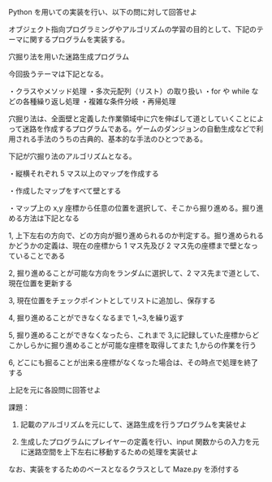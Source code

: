 Python を用いての実装を行い、以下の問に対して回答せよ

オブジェクト指向プログラミングやアルゴリズムの学習の目的として、下記のテーマに関するプログラムを実装する。

穴掘り法を用いた迷路生成プログラム

今回扱うテーマは下記となる。

・クラスやメソッド処理
・多次元配列（リスト）の取り扱い
・for や while などの各種繰り返し処理
・複雑な条件分岐
・再帰処理

穴掘り法は、全面壁と定義した作業領域中に穴を伸ばして道としていくことによって迷路を作成するプログラムである。ゲームのダンジョンの自動生成などで利用される手法のうちの古典的、基本的な手法のひとつである。

下記が穴掘り法のアルゴリズムとなる。

・縦横それぞれ 5 マス以上のマップを作成する

・作成したマップをすべて壁とする

・マップ上の x,y 座標から任意の位置を選択して、そこから掘り進める。掘り進める方法は下記となる

1,
上下左右の方向で、どの方向が掘り進められるのか判定する。掘り進められるかどうかの定義は、現在の座標から 1 マス先及び 2 マス先の座標まで壁となっていることである

2,
掘り進めることが可能な方向をランダムに選択して、2 マス先まで道として、現在位置を更新する

3,
現在位置をチェックポイントとしてリストに追加し、保存する

4,
掘り進めることができなくなるまで 1,~3,を繰り返す

5,
掘り進めることができなくなったら、これまで 3,に記録していた座標からどこかしらかに掘り進めることが可能な座標を取得してまた 1,からの作業を行う

6,
どこにも掘ることが出来る座標がなくなった場合は、その時点で処理を終了する

上記を元に各設問に回答せよ

課題：

1. 記載のアルゴリズムを元にして、迷路生成を行うプログラムを実装せよ

2. 生成したプログラムにプレイヤーの定義を行い、input 関数からの入力を元に迷路空間を上下左右に移動するための処理を実装せよ

なお、実装をするためのベースとなるクラスとして Maze.py を添付する
